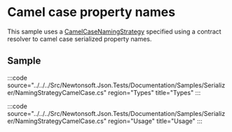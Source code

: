 ﻿# Camel case property names

This sample uses a [CamelCaseNamingStrategy](/api/newtonsoft/json/serialization/camelcasenamingstrategy/) specified using a contract resolver to camel case serialized property names.

## Sample

:::code source="../../../Src/Newtonsoft.Json.Tests/Documentation/Samples/Serializer/NamingStrategyCamelCase.cs" region="Types" title="Types" :::

:::code source="../../../Src/Newtonsoft.Json.Tests/Documentation/Samples/Serializer/NamingStrategyCamelCase.cs" region="Usage" title="Usage" :::
